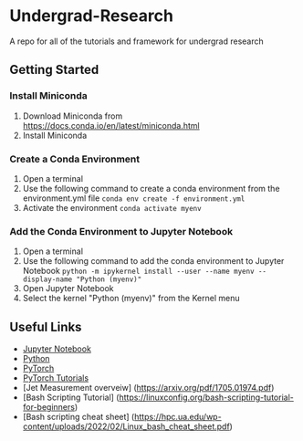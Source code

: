 # Undergrad-Research
A repo for all of the tutorials and framework for undergrad research

## Getting Started
### Install Miniconda
1. Download Miniconda from https://docs.conda.io/en/latest/miniconda.html
2. Install Miniconda

### Create a Conda Environment
1. Open a terminal
2. Use the following command to create a conda environment from the environment.yml file
``` conda env create -f environment.yml ```
3. Activate the environment
``` conda activate myenv ```

### Add the Conda Environment to Jupyter Notebook
1. Open a terminal
2. Use the following command to add the conda environment to Jupyter Notebook
``` python -m ipykernel install --user --name myenv --display-name "Python (myenv)" ```
3. Open Jupyter Notebook
4. Select the kernel "Python (myenv)" from the Kernel menu


## Useful Links
* [Jupyter Notebook](https://jupyter.org/)
* [Python](https://www.python.org/)
* [PyTorch](https://pytorch.org/)
* [PyTorch Tutorials](https://pytorch.org/tutorials/)
* [Jet Measurement overveiw] (https://arxiv.org/pdf/1705.01974.pdf)
* [Bash Scripting Tutorial] (https://linuxconfig.org/bash-scripting-tutorial-for-beginners)
* [Bash scripting cheat sheet] (https://hpc.ua.edu/wp-content/uploads/2022/02/Linux_bash_cheat_sheet.pdf)